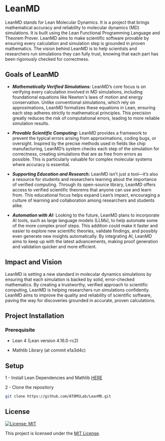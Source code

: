 # LeanMD

LeanMD stands for Lean Molecular Dynamics. It is a project that brings mathematical accuracy and reliability to molecular dynamics (MD) simulations. 
It is built using the Lean Functional Programming Language and Theorem Prover. LeanMD aims to make scientific software provable by ensuring every 
calculation and simulation step is grounded in proven mathematics. The vision behind LeanMD is to help scientists and researchers run simulations 
they can fully trust, knowing that each part has been rigorously checked for correctness.

## Goals of LeanMD
+ ***Mathematically Verified Simulations:*** LeanMD’s core focus is on verifying every calculation involved in MD simulations, including foundational
equations like Newton's laws of motion and energy conservation. Unlike conventional simulations, which rely on approximations, LeanMD formalizes these
equations in Lean, ensuring each step adheres strictly to mathematical principles. This precision greatly reduces the risk of computational errors, leading
to more reliable simulation results.

+ ***Provable Scientific Computing:*** LeanMD provides a framework to prevent the typical errors arising from approximations, coding bugs, or oversight.
Inspired by the precise methods used in fields like chip manufacturing, LeanMD’s system checks each step of the simulation for correctness, creating
simulations that are as free from errors as possible. This is particularly valuable for complex molecular systems where accuracy is essential.

+ ***Supporting Education and Research:*** LeanMD isn’t just a tool—it’s also a resource for students and researchers learning about the importance of
verified computing. Through its open-source library, LeanMD offers access to verified scientific theorems that anyone can use and learn from. This educational focus helps expand Lean’s impact, encouraging a culture of learning and collaboration among researchers and students alike.

+ ***Automation with AI:*** Looking to the future, LeanMD plans to incorporate AI tools, such as large language models (LLMs), to help automate some of the more complex proof steps. This addition could make it faster and easier to explore new scientific theories, validate findings, and possibly even generate new insights automatically. By integrating AI, LeanMD aims to keep up with the latest advancements, making proof generation and validation quicker and more efficient.

## Impact and Vision
LeanMD is setting a new standard in molecular dynamics simulations by ensuring that each simulation is backed by solid, error-checked mathematics. By 
creating a trustworthy, verified approach to scientific computing, LeanMD is helping researchers run simulations confidently. LeanMD aims to improve the 
quality and reliability of scientific software, paving the way for discoveries grounded in accurate, proven calculations.

## Project Installation
  
### Prerequisite
  - Lean 4 (Lean version 4.16.0-rc2)
  
  - Mathlib Library (at commit e1a3d4c)

## Setup

1 - Install Lean Dependencies and Mathlib
 [HERE](https://lean-lang.org/lean4/doc/setup.html)

2 - Clone the repository
  ```bash
  git clone https://github.com/ATOMSLab/LeanMD.git
  ```

## License
[![License: MIT](https://img.shields.io/badge/License-MIT-yellow.svg)](http://www.apache.org/licenses/LICENSE-2.0)

This project is licensed under the [MIT License](LICENSE).




